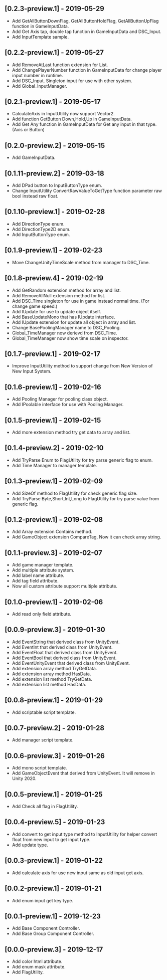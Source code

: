 ## [0.2.3-preview.1] - 2019-05-29
- Add GetAllButtonDownFlag, GetAllButtonHoldFlag, GetAllButtonUpFlag function in GameInputData.
- Add Get Axis tap, double tap function in GameInputData and DSC_Input.
- Add InputTemplate sample.

## [0.2.2-preview.1] - 2019-05-27
- Add RemoveAtLast function extension for List.
- Add ChangePlayerNumber function in GameInputData for change player input number in runtime.
- Add DSC_Input. Singleton input for use with other system.
- Add Global_InputManager.

## [0.2.1-preview.1] - 2019-05-17
- CalculateAxis in InputUtility now support Vector2.
- Add function GetButton Down,Hold,Up in GameInputData.
- Add Get Any function in GameInputData for Get any input in that type. (Axis or Button)

## [0.2.0-preview.2] - 2019-05-15
- Add GameInputData.

## [0.1.11-preview.2] - 2019-03-18
- Add DPad button to InputButtonType enum.
- Change InputUtility ConvertRawValueToGetType function parameter raw bool instead raw float.

## [0.1.10-preview.1] - 2019-02-28
- Add DirectionType enum.
- Add DirectionType2D enum.
- Add InputButtonType enum.

## [0.1.9-preview.1] - 2019-02-23
- Move ChangeUnityTimeScale method from manager to DSC_Time.

## [0.1.8-preview.4] - 2019-02-19
- Add GetRandom extension method for array and list.
- Add RemoveAllNull extension method for list.
- Add DSC_Time singleton for use in game instead normal time. (For change game speed.)
- Add IUpdate for use to update object itself.
- Add BaseUpdateMono that has IUpdate interface.
- Add IUpdate extension for update all object in array and list.
- Change BasePoolingManager name to DSC_Pooling.
- Global_TimeManager now derievd from DSC_Time.
- Global_TimeManager now show time scale on inspector.

## [0.1.7-preview.1] - 2019-02-17
- Improve InputUtility method to support change from New Version of New Input System.

## [0.1.6-preview.1] - 2019-02-16
- Add Pooling Manager for pooling class object.
- Add IPoolable interface for use with Pooling Manager.

## [0.1.5-preview.1] - 2019-02-15
- Add more extension method try get data to array and list.

## [0.1.4-preview.2] - 2019-02-10
- Add TryParse Enum to FlagUtility for try parse generic flag to enum.
- Add Time Manager to manager template.

## [0.1.3-preview.1] - 2019-02-09
- Add SizeOf method to FlagUtility for check generic flag size.
- Add TryParse Byte,Short,Int,Long to FlagUtility for try parse value from generic flag.

## [0.1.2-preview.1] - 2019-02-08
- Add Array extension Contains method.
- Add GameObject extension CompareTag, Now it can check array string.

## [0.1.1-preview.3] - 2019-02-07
- Add game manager template.
- Add multiple attribute system.
- Add label name attribute.
- Add tag field attribute.
- Now all custom attribute support multiple attribute.

## [0.1.0-preview.1] - 2019-02-06
- Add read only field attribute.

## [0.0.9-preview.3] - 2019-01-30
- Add EventString that derived class from UnityEvent<string>.
- Add EventInt that derived class from UnityEvent<int>.
- Add EventFloat that derived class from UnityEvent<float>.
- Add EventBool that derived class from UnityEvent<bool>.
- Add EventUnityEvent that derived class from UnityEvent<UnityEvent>.
- Add extension array method TryGetData.
- Add extension array method HasData.
- Add extension list method TryGetData.
- Add extension list method HasData.

## [0.0.8-preview.1] - 2019-01-29
- Add scriptable script template.

## [0.0.7-preview.2] - 2019-01-28
- Add manager script template.

## [0.0.6-preview.3] - 2019-01-26
- Add mono script template.
- Add GameObjectEvent that derived from UnityEvent<GameObject>. It will remove in Unity 2020.

## [0.0.5-preview.1] - 2019-01-25
- Add Check all flag in FlagUtility.

## [0.0.4-preview.5] - 2019-01-23
- Add convert to get input type method to InputUtility for helper convert float from new input to get input type.
- Add update type.

## [0.0.3-preview.1] - 2019-01-22
- Add calculate axis for use new input same as old input get axis.

## [0.0.2-preview.1] - 2019-01-21
- Add enum input get key type.

## [0.0.1-preview.1] - 2019-12-23
- Add Base Component Controller.
- Add Base Group Component Controller.

## [0.0.0-preview.3] - 2019-12-17
- Add color html attribute.
- Add enum mask attribute.
- Add FlagUtility.